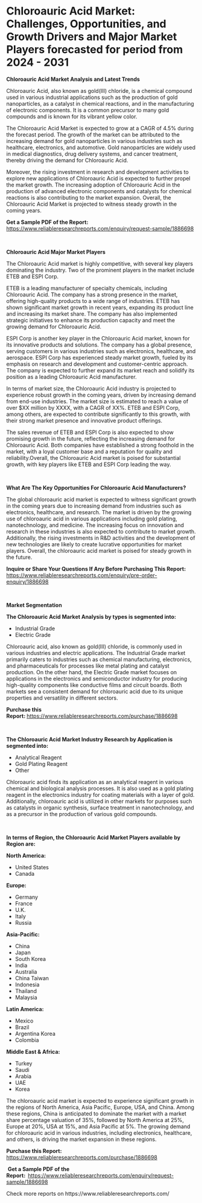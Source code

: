 <p><h1>Chloroauric Acid Market: Challenges, Opportunities, and Growth Drivers and Major Market Players forecasted for period from 2024 - 2031</h1></p><p><strong>Chloroauric Acid Market Analysis and Latest Trends</strong></p>
<p><p>Chloroauric Acid, also known as gold(III) chloride, is a chemical compound used in various industrial applications such as the production of gold nanoparticles, as a catalyst in chemical reactions, and in the manufacturing of electronic components. It is a common precursor to many gold compounds and is known for its vibrant yellow color.</p><p>The Chloroauric Acid Market is expected to grow at a CAGR of 4.5% during the forecast period. The growth of the market can be attributed to the increasing demand for gold nanoparticles in various industries such as healthcare, electronics, and automotive. Gold nanoparticles are widely used in medical diagnostics, drug delivery systems, and cancer treatment, thereby driving the demand for Chloroauric Acid.</p><p>Moreover, the rising investment in research and development activities to explore new applications of Chloroauric Acid is expected to further propel the market growth. The increasing adoption of Chloroauric Acid in the production of advanced electronic components and catalysts for chemical reactions is also contributing to the market expansion. Overall, the Chloroauric Acid Market is projected to witness steady growth in the coming years.</p></p>
<p><strong>Get a Sample PDF of the Report:&nbsp;</strong> <a href="https://www.reliableresearchreports.com/enquiry/request-sample/1886698">https://www.reliableresearchreports.com/enquiry/request-sample/1886698</a></p>
<p>&nbsp;</p>
<p><strong>Chloroauric Acid Major Market Players</strong></p>
<p><p>The Chloroauric Acid market is highly competitive, with several key players dominating the industry. Two of the prominent players in the market include ETEB and ESPI Corp.</p><p>ETEB is a leading manufacturer of specialty chemicals, including Chloroauric Acid. The company has a strong presence in the market, offering high-quality products to a wide range of industries. ETEB has shown significant market growth in recent years, expanding its product line and increasing its market share. The company has also implemented strategic initiatives to enhance its production capacity and meet the growing demand for Chloroauric Acid.</p><p>ESPI Corp is another key player in the Chloroauric Acid market, known for its innovative products and solutions. The company has a global presence, serving customers in various industries such as electronics, healthcare, and aerospace. ESPI Corp has experienced steady market growth, fueled by its emphasis on research and development and customer-centric approach. The company is expected to further expand its market reach and solidify its position as a leading Chloroauric Acid manufacturer.</p><p>In terms of market size, the Chloroauric Acid industry is projected to experience robust growth in the coming years, driven by increasing demand from end-use industries. The market size is estimated to reach a value of over $XX million by XXXX, with a CAGR of XX%. ETEB and ESPI Corp, among others, are expected to contribute significantly to this growth, with their strong market presence and innovative product offerings.</p><p>The sales revenue of ETEB and ESPI Corp is also expected to show promising growth in the future, reflecting the increasing demand for Chloroauric Acid. Both companies have established a strong foothold in the market, with a loyal customer base and a reputation for quality and reliability.Overall, the Chloroauric Acid market is poised for substantial growth, with key players like ETEB and ESPI Corp leading the way.</p></p>
<p>&nbsp;</p>
<p><strong>What Are The Key Opportunities For Chloroauric Acid Manufacturers?</strong></p>
<p><p>The global chloroauric acid market is expected to witness significant growth in the coming years due to increasing demand from industries such as electronics, healthcare, and research. The market is driven by the growing use of chloroauric acid in various applications including gold plating, nanotechnology, and medicine. The increasing focus on innovation and research in these industries is also expected to contribute to market growth. Additionally, the rising investments in R&D activities and the development of new technologies are likely to create lucrative opportunities for market players. Overall, the chloroauric acid market is poised for steady growth in the future.</p></p>
<p><strong>Inquire or Share Your Questions If Any Before Purchasing This Report:</strong> <a href="https://www.reliableresearchreports.com/enquiry/pre-order-enquiry/1886698">https://www.reliableresearchreports.com/enquiry/pre-order-enquiry/1886698</a></p>
<p>&nbsp;</p>
<p><strong>Market Segmentation</strong></p>
<p><strong>The Chloroauric Acid Market Analysis by types is segmented into:</strong></p>
<p><ul><li>Industrial Grade</li><li>Electric Grade</li></ul></p>
<p><p>Chloroauric acid, also known as gold(III) chloride, is commonly used in various industries and electric applications. The Industrial Grade market primarily caters to industries such as chemical manufacturing, electronics, and pharmaceuticals for processes like metal plating and catalyst production. On the other hand, the Electric Grade market focuses on applications in the electronics and semiconductor industry for producing high-quality components like conductive films and circuit boards. Both markets see a consistent demand for chloroauric acid due to its unique properties and versatility in different sectors.</p></p>
<p><strong>Purchase this Report:&nbsp;</strong><a href="https://www.reliableresearchreports.com/purchase/1886698">https://www.reliableresearchreports.com/purchase/1886698</a></p>
<p>&nbsp;</p>
<p><strong>The Chloroauric Acid Market Industry Research by Application is segmented into:</strong></p>
<p><ul><li>Analytical Reagent</li><li>Gold Plating Reagent</li><li>Other</li></ul></p>
<p><p>Chloroauric acid finds its application as an analytical reagent in various chemical and biological analysis processes. It is also used as a gold plating reagent in the electronics industry for coating materials with a layer of gold. Additionally, chloroauric acid is utilized in other markets for purposes such as catalysts in organic synthesis, surface treatment in nanotechnology, and as a precursor in the production of various gold compounds.</p></p>
<p>&nbsp;</p>
<p><strong>In terms of Region, the Chloroauric Acid Market Players available by Region are:</strong></p>
<p>
    <p> <strong> North America: </strong>
        <ul>
            <li>United States</li>
            <li>Canada</li>
        </ul>
        </p> 
    <p> <strong> Europe: </strong>
        <ul>
            <li>Germany</li>
            <li>France</li>
            <li>U.K.</li>
            <li>Italy</li>
            <li>Russia</li>
        </ul>
        </p> 
    <p> <strong> Asia-Pacific: </strong>
        <ul>
            <li>China</li>
            <li>Japan</li>
            <li>South Korea</li>
            <li>India</li>
            <li>Australia</li>
            <li>China Taiwan</li>
            <li>Indonesia</li>
            <li>Thailand</li>
            <li>Malaysia</li>
        </ul>
        </p> 
    <p> <strong> Latin America: </strong>
        <ul>
            <li>Mexico</li>
            <li>Brazil</li>
            <li>Argentina Korea</li>
            <li>Colombia</li>
        </ul>
        </p> 
    <p> <strong> Middle East & Africa: </strong>
        <ul>
            <li>Turkey</li>
            <li>Saudi</li>
            <li>Arabia</li>
            <li>UAE</li>
            <li>Korea</li>
        </ul>
    </p>
    </p>
<p><p>The chloroauric acid market is expected to experience significant growth in the regions of North America, Asia Pacific, Europe, USA, and China. Among these regions, China is anticipated to dominate the market with a market share percentage valuation of 35%, followed by North America at 25%, Europe at 20%, USA at 15%, and Asia Pacific at 5%. The growing demand for chloroauric acid in various industries, including electronics, healthcare, and others, is driving the market expansion in these regions.</p></p>
<p><strong>Purchase this Report: </strong><a href="https://www.reliableresearchreports.com/purchase/1886698">https://www.reliableresearchreports.com/purchase/1886698</a></p>
<p>&nbsp;<strong>Get a Sample PDF of the Report:&nbsp;&nbsp;</strong><a href="https://www.reliableresearchreports.com/enquiry/request-sample/1886698">https://www.reliableresearchreports.com/enquiry/request-sample/1886698</a></p>
<p><strong></strong></p>
<p>Check more reports on https://www.reliableresearchreports.com/</p>
